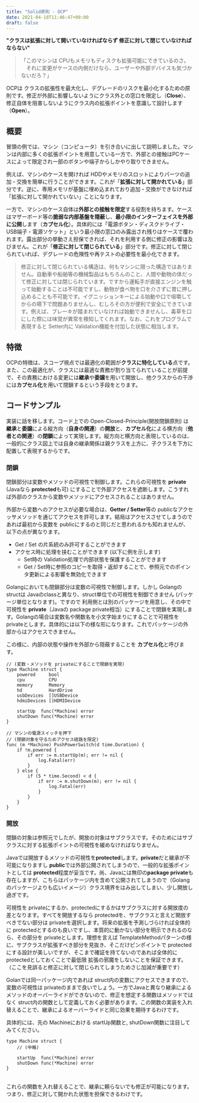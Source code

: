 ```yaml
---
title: "Solid原則 - OCP"
date: 2021-04-18T11:46:47+09:00
draft: false
---
```


**"クラスは拡張に対して開いていなければならず 修正に対して閉じていなければならない"**

> 「このマシンは CPUもメモリもディスクも拡張可能にできているのさ。  
>　それに変更がケースの内側だけなら、ユーザーや外部デバイスも気づかないだろ？」

OCPは クラスの拡張性を最大化し、デグレードのリスクを最小化するための原則です。修正が外部に影響しないようにクラス外との窓口を限定し（**Close**）、修正自体を阻害しないようにクラス内の拡張ポイントを意識して設計します（**Open**）。

## 概要
冒頭の例では、マシン（コンピュータ）を引き合いに出して説明しました。マシンは内部に多くの拡張ポイントを用意している一方で、外部との接触はPCケースによって限定され一部のボタンや端子からしかやり取りできません。

例えば、マシンのケースを開ければ HDDやメモリのスロットによりパーツの追加・交換を簡単に行うことができます。これが「**拡張に対して開かれている**」部分です。逆に、専用メモリが基盤に埋め込まれており追加・交換ができなければ「拡張に対して開かれていない」ことになります。

一方で、マシンのケース自体は**外部との接触を限定**する役割を持ちます。ケースはマザーボード等の**脆弱な内部基盤を隠蔽**し、**最小限のインターフェイスを外部に公開**します（**カプセル化**）。具体的には「電源ボタン・ディスクドライブ・USB端子・電源ソケット」という最小限の窓口のみ露出され残りはケースで覆われます。露出部分の挙動さえ担保できれば、それを利用する側に修正の影響は及びません。これが「**修正に対して閉じられている**」部分です。修正に対して閉じられていれば、デグレードの危険性や再テストの必要性を最小化できます。

> 修正に対して閉じられている構造は、何もマシンに限った構造ではありません。自動車や船舶等の機械製品はもちろんのこと、人間や動物の体だって修正に対しては閉じられています。ですから運転手が直接エンジンを触って始動することは不可能ですし、動物が食べ物を口を介さずに胃に押し込めることも不可能です。イグニッションキーによる始動や口で咀嚼してからの嚥下で問題ありませんし、むしろその方が便利で安全にできています。例えば、ブレーキが踏まれていなければ始動できませんし、毒草を口にした際には味覚が異常を検知してくれます。なお、これをプログラムで表現すると Setter内に Validation機能を付加した状態に相当します。

## 特徴
OCPの特徴は、スコープ視点では最適化の範囲が**クラスに特化している**点です。また、この最適化が、クラスには最適な責務が割り当てられていることが前提で、その責務における変更には**継承**や**委譲**を用いて開放し、他クラスからの干渉には**カプセル化**を用いて閉鎖するという手段をとります。

## コードサンプル
実装に話を移します。コード上での Open-Closed-Principle(開放閉鎖原則) は**継承**と**委譲**による縦方向（**自身の関連**）の**開放**と、**カプセル化**による横方向（**他者との関連**）の**閉鎖**によって実現します。縦方向と横方向と表現しているのは、一般的にクラス図上では自身の継承関係は親クラスを上方に、子クラスを下方に配置して表現するからです。

### 閉鎖
閉鎖部分は変数やメソッドの可視性で制御します。これらの可視性を **private** (Javaなら **protected**も可) にすることで外部アクセスを遮断します。こうすれば外部のクラスから変数やメソッドにアクセスされることはありません。

外部から変数へのアクセスが必要な場合は、**Getter / Setter**等の publicなアクセッサメソッドを通じてアクセスを許可します。結局はアクセスさせてしまうのであれば最初から変数を publicにするのと同じだと思われるかも知れませんが、以下の点が異なります。

- Get / Set の片系統のみ許可することができます
- アクセス時に処理を挟むことができます (以下に例を示します)
  - Set時の Validation処理で内部状態を保護することができます
  - Get / Set時に参照のコピーを取得・返却することで、参照元でのポインタ更新による影響を無効化できます

Golangにおいても閉鎖部分は変数の可視性で制御します。しかし Golangのstructは Javaのclassと異なり、struct単位での可視性を制御できません (パッケージ単位となります)。ですので 利用側とは別のパッケージを用意し、その中で可視性を **private**（Javaの package private相当）にすることで閉鎖を実現します。Golangの場合は変数名や関数名を小文字始まりにすることで可視性を privateとします。具体的には以下の様な形になります。これでパッケージの外部からはアクセスできません。

この様に、内部の状態や操作を外部から隠蔽することを **カプセル化**と呼びます。

```golang
// (変数・メソッドを privateにすることで閉鎖を実現)
type Machine struct {
	powered     bool
	cpu         CPU
	memory      Memory
	hd          HardDrive
	usbDevices  []USBDevice
	hdmiDevices []HDMIDevice

	startUp  func(*Machine) error
	shutDown func(*Machine) error
}

// マシンの電源スイッチを押下
// (閉鎖対象を守るためアクセス経路を限定)
func (m *Machine) PushPowerSwitch(d time.Duration) {
	if !m.powered {
		if err := m.startUp(m); err != nil {
			log.Fatal(err)
		}
	} else {
		if (5 * time.Second) < d {
			if err := m.shutDown(m); err != nil {
				log.Fatal(err)
			}
		}
	}
}

```

### 開放

閉鎖の対象は参照元でしたが、開放の対象はサブクラスです。そのためにはサブクラスに対する拡張ポイントの可視性を緩めなければなりません。

Javaでは開放するメソッドの可視性を**protected**します。**private**だと継承が不可能になりますし **public**では外部公開されてしまうので、一般的な拡張ポイントとしては **protected**程度が妥当です。尚、Javaには無印の**package private**も存在しますが、こちらはパッケージ内を含めて公開されてしまうので（Golangのパッケージよりも広いイメージ）クラス境界をはみ出してしまい、少し開放し過ぎです。

可視性を privateにするか、protectedにするかはサブクラスに対する開放度の差となります。すべてを開放するなら protectedを、サブクラスと言えど開放すべきでない部分は privateを選択します。将来の拡張を予測しづらければ全体的に protectedとするのも良いですし、本質的に動かない部分を明示できれるのなら、その部分を privateとします。理想を言えば TemplateMethodパターンの様に、サブクラスが拡張すべき部分を見抜き、そこだけピンポイントで protectedにする設計が美しいですが、そこまで確証を持てないのであれば全体的に protectedとしておくことで最低限 拡張の邪魔をしないことを保証できます。（ここを見誤ると修正に対して閉じられてしまうためさじ加減が重要です）

Golanでは同一パッケージ内であれば struct内の変数にアクセスできますので、変数の可視性は privateのままで良いでしょう。一方でJavaと異なり継承によるメソッドのオーバーライドができないので、修正を想定する関数はメソッドではなく struct内の関数として定義しておく必要があります。この関数の実装を入れ替えることで、継承によるオーバーライドと同じ効果を期待するわけです。

具体的には、先の Machineにおける startUp関数と, shutDown関数に注目してみてください。
```golang
type Machine struct {
	// (中略)

	startUp  func(*Machine) error
	shutDown func(*Machine) error
}
```
&nbsp;  
これらの関数を入れ替えることで、継承に頼らないでも修正が可能になります。つまり、修正に対して開かれた状態を担保できるわけです。

